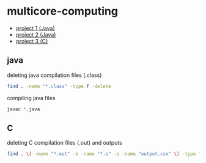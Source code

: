 # multicore-computing

* [project 1 (Java)](proj1/README.md)
* [project 2 (Java)](proj2/README.md)
* [project 3 (C)](proj3/README.md)

## java
deleting java compilation files (.class)
```bash
find . -name "*.class" -type f -delete
```

compiling java files
```bash
javac *.java
```

## C 
deleting C compilation files (.out) and outputs
```bash
find . \( -name "*.out" -o -name "*.o" -o -name "output.csv" \) -type f -delete
```


